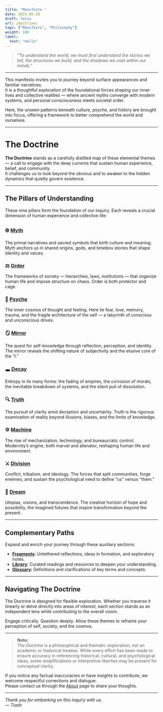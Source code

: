 ```yaml
---
title: "Manifesto "
date: 2025-05-28
draft: false
url: /doctrine/
tags: ["Manifesto", "Philosophy"]
weight: 100
label:
  text: "Hello"
---
```


> _“To understand the world, we must first understand the stories we tell, the structures we build, and the shadows we cast within our minds.”_

---

This manifesto invites you to journey beyond surface appearances and familiar narratives.  
It is a thoughtful exploration of the foundational forces shaping our inner lives and collective realities — where ancient myths converge with modern systems, and personal consciousness meets societal order.

Here, the unseen patterns beneath culture, psyche, and history are brought into focus, offering a framework to better comprehend the world and ourselves.

---

# The Doctrine

**The Doctrine** stands as a carefully distilled map of these elemental themes — a call to engage with the deep currents that sustain human experience, belief, and community.  
It challenges us to look beyond the obvious and to awaken to the hidden dynamics that quietly govern existence.

---

## The Pillars of Understanding

These nine pillars form the foundation of our inquiry. Each reveals a crucial dimension of human experience and collective life:

### 🜨 [Myth](../Myths/)

The primal narratives and sacred symbols that birth culture and meaning. Myth anchors us in shared origins, gods, and timeless stories that shape identity and values.

### ⚖️ [Order](../Order/)

The frameworks of society — hierarchies, laws, institutions — that organize human life and impose structure on chaos. Order is both protector and cage.

### 🧠 [Psyche](../Psyche/)

The inner cosmos of thought and feeling. Here lie fear, love, memory, trauma, and the fragile architecture of the self — a labyrinth of conscious and unconscious drives.

### 🪞 [Mirror](../Mirror/)

The quest for self-knowledge through reflection, perception, and identity. The mirror reveals the shifting nature of subjectivity and the elusive core of the “I.”

### 🕳️ [Decay](../Decay/)

Entropy in its many forms: the fading of empires, the corrosion of morals, the inevitable breakdown of systems, and the silent pull of dissolution.

### 🔍 [Truth](../Truth/)

The pursuit of clarity amid deception and uncertainty. Truth is the rigorous examination of reality beyond illusions, biases, and the limits of knowledge.

### ⚙️ [Machine](../Machine/)

The rise of mechanization, technology, and bureaucratic control. Modernity’s engine, both marvel and alienator, reshaping human life and environment.

### ⚔️ [Division](../Division/)

Conflict, tribalism, and ideology. The forces that split communities, forge enemies, and sustain the psychological need to define “us” versus “them.”

### 🌌 [Dream](../Dream/)

Utopias, visions, and transcendence. The creative horizon of hope and possibility, the imagined futures that inspire transformation beyond the present.

---

## Complementary Paths

Expand and enrich your journey through these auxiliary sections:

- **[Fragments](../Fragments/):** Untethered reflections, ideas in formation, and exploratory notes.
- **[Library](../Library/):** Curated readings and resources to deepen your understanding.
- **[Glossary](../Glossary/):** Definitions and clarifications of key terms and concepts.

---

## Navigating The Doctrine

The Doctrine is designed for flexible exploration. Whether you traverse it linearly or delve directly into areas of interest, each section stands as an independent lens while contributing to the overall vision.

Engage critically. Question deeply. Allow these themes to reframe your perception of self, society, and the cosmos.

---

> **Note:**  
> _The Doctrine_ is a philosophical and thematic exploration, not an academic or historical treatise. While every effort has been made to ensure accuracy in referencing historical, cultural, and psychological ideas, some simplifications or interpretive liberties may be present for conceptual clarity.

If you notice any factual inaccuracies or have insights to contribute, we welcome respectful corrections and dialogue.  
Please contact us through the [About](/) page to share your thoughts.

---

_Thank you for embarking on this inquiry with us._  
_— Tiash_
